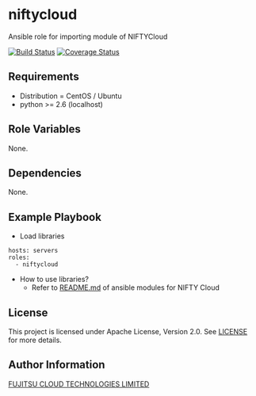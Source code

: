 niftycloud
=========

Ansible role for importing module of NIFTYCloud

[![Build Status](https://travis-ci.org/NIFTYCloud/ansible-role-niftycloud.svg?branch=master)](https://travis-ci.org/NIFTYCloud/ansible-role-niftycloud)
[![Coverage Status](https://coveralls.io/repos/github/NIFTYCloud/ansible-role-niftycloud/badge.svg?branch=master)](https://coveralls.io/github/NIFTYCloud/ansible-role-niftycloud?branch=master)

Requirements
------------

* Distribution = CentOS / Ubuntu
* python >= 2.6 (localhost)

Role Variables
--------------

None.

Dependencies
------------

None.

Example Playbook
----------------

* Load libraries
```
hosts: servers
roles:
  - niftycloud
```

* How to use libraries?
  * Refer to [README.md](library/README.md) of ansible modules for NIFTY Cloud

License
-------

This project is licensed under Apache License, Version 2.0. See [LICENSE](/LICENSE) for more details.

Author Information
------------------

[FUJITSU CLOUD TECHNOLOGIES LIMITED](http://fjct.fujitsu.com/)
